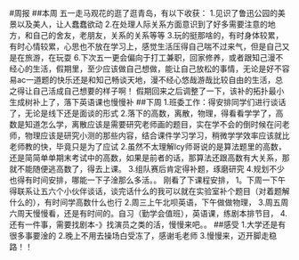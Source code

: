 #周报
##本周
五一走马观花的逛了逛青岛，有以下收获：
1.见识了鲁迅公园的美景以及美人，让人蠢蠢欲动
2.在处理人际关系方面意识到了好多需要注意的地方，和自己的舍友，老朋友，关系的关系等等
3.玩的挺那啥的，有时身体较累，有时心情较累，心思也不放在学习上，感觉生活压得自己喘不过来气，但是自己又是在旅游，在玩耍
6.下次五一更会偏向于打工兼职，回家修养，或者跟知己漫不经心的生活，假期里，至少应该做自己想做，能让自己放松的事情，无论是好不容易ac一道题的快乐还是和知己畅谈天地，漫不经心悠哉游哉比较自由的生活，总之得让自己活成自己想要的样子啊！
假期回来之后调整了一下，该补的拓扑最小生成树补上了，落下英语课也慢慢补
##下周
1.班委工作：得安排同学们进行谈话了，无论是线下还是面谈的形式
2.落下的高数，离散，物理，得看看学学了，高数是知道怎么学，离散应该是需要研究老师画的题目，实在学不会的倒时候在问老师，物理应该是研究小测的那些内容，结合课件学习学习，稍微学学效率应该就比老师教的快，毕竟只是为了应试
2.虽然不太理解lcy师哥说的是算法题里的高数，还是简简单单期末考试中的高数，如果是前者的话，那算法还跟高数有大关系，那就不能随便逃高数了，得去上课。
3.组队赛后肯定得补题，琢磨研究
4.规划不少也得有时间安排，哪能一下子淦那么多活。。
刚看了下课程安排，
1。下周一下午得联系让五六个小伙伴谈话，谈完话什么的我可以就在实验室补个题目（对着题解什么的），有时间学高数什么也行
2.周三上午北呗英语，下午做做物理，
3.周五周六周天慢慢看，还是有时间的。自习（勤学会值班），英语课，练剧本排节目，
4.还有一件事，需要找剧本-》找演员之类的活，慢慢来吧。。
##感受
1.大学还是有很多事要淦的
2.晚上不用去操场白受冻了，感谢毛老师
3.慢慢来，迈开脚走稳路！！
